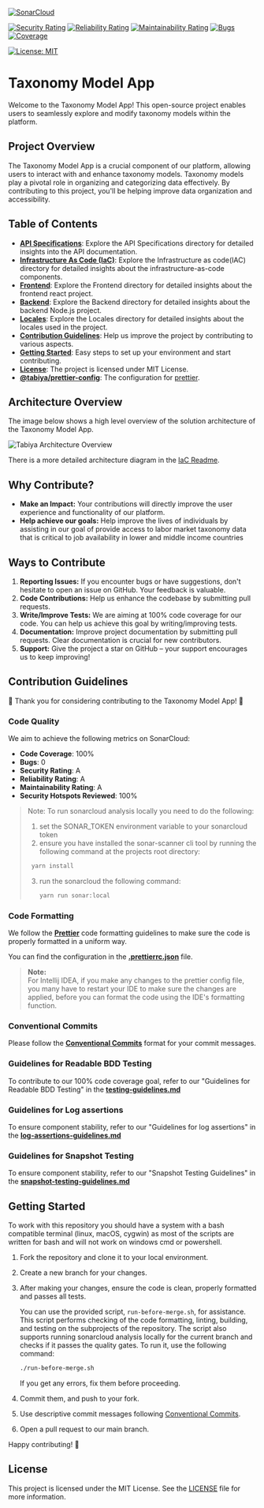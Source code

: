 [![SonarCloud](https://sonarcloud.io/images/project_badges/sonarcloud-white.svg)](https://sonarcloud.io/summary/new_code?id=tabiya-tech_taxonomy-model-application)

[![Security Rating](https://sonarcloud.io/api/project_badges/measure?project=tabiya-tech_taxonomy-model-application&metric=security_rating)](https://sonarcloud.io/summary/new_code?id=tabiya-tech_taxonomy-model-application)
[![Reliability Rating](https://sonarcloud.io/api/project_badges/measure?project=tabiya-tech_taxonomy-model-application&metric=reliability_rating)](https://sonarcloud.io/summary/new_code?id=tabiya-tech_taxonomy-model-application)
[![Maintainability Rating](https://sonarcloud.io/api/project_badges/measure?project=tabiya-tech_taxonomy-model-application&metric=sqale_rating)](https://sonarcloud.io/summary/new_code?id=tabiya-tech_taxonomy-model-application)
[![Bugs](https://sonarcloud.io/api/project_badges/measure?project=tabiya-tech_taxonomy-model-application&metric=bugs)](https://sonarcloud.io/summary/new_code?id=tabiya-tech_taxonomy-model-application)
[![Coverage](https://sonarcloud.io/api/project_badges/measure?project=tabiya-tech_taxonomy-model-application&metric=coverage)](https://sonarcloud.io/summary/new_code?id=tabiya-tech_taxonomy-model-application)

[![License: MIT](https://img.shields.io/badge/License-MIT-yellow.svg)](https://opensource.org/licenses/MIT)


# Taxonomy Model App

Welcome to the Taxonomy Model App! This open-source project enables users to seamlessly explore and modify taxonomy models within the platform.

## Project Overview

The Taxonomy Model App is a crucial component of our platform, allowing users to interact with and enhance taxonomy models. Taxonomy models play a pivotal role in organizing and categorizing data effectively. By contributing to this project, you'll be helping improve data organization and accessibility.

## Table of Contents

- **[API Specifications](api-specifications)**: Explore the API Specifications directory for detailed insights into the API documentation.
- **[Infrastructure As Code (IaC)](iac)**: Explore the Infrastructure as code(IAC) directory for detailed insights about the infrastructure-as-code components.
- **[Frontend](frontend)**: Explore the Frontend directory for detailed insights about the frontend react project.
- **[Backend](backend)**: Explore the Backend directory for detailed insights about the backend Node.js project.
- **[Locales](locales)**: Explore the Locales directory for detailed insights about the locales used in the project.
- **[Contribution Guidelines](#contribution-guidelines)**: Help us improve the project by contributing to various aspects.
- **[Getting Started](#getting-started)**: Easy steps to set up your environment and start contributing.
- **[License](#license)**: The project is licensed under MIT License.
- **[@tabiya/prettier-config](%40tabiya%2Fprettier-config)**: The configuration for [prettier](#code-formatting).
## Architecture Overview
The image below shows a high level overview of the solution architecture of the Taxonomy Model App.

![Tabiya Architecture Overview](https://lucid.app/publicSegments/view/7dc82517-6cc1-4920-9eb0-b1c8f8f8b807/image.png)

There is a more detailed architecture diagram in the [IaC Readme](iac/README.md).

## Why Contribute?

- **Make an Impact:** Your contributions will directly improve the user experience and functionality of our platform.
- **Help achieve our goals:** Help improve the lives of individuals by assisting in our goal of provide access to labor market taxonomy data that is critical to job availability in lower and middle income countries

## Ways to Contribute

1. **Reporting Issues:** If you encounter bugs or have suggestions, don't hesitate to open an issue on GitHub. Your feedback is valuable.
2. **Code Contributions:** Help us enhance the codebase by submitting pull requests. 
3. **Write/Improve Tests:** We are aiming at 100% code coverage for our code. You can help us achieve this goal by writing/improving tests.
4. **Documentation:** Improve project documentation by submitting pull requests. Clear documentation is crucial for new contributors.
5. **Support:** Give the project a star on GitHub – your support encourages us to keep improving!

## Contribution Guidelines

🎉 Thank you for considering contributing to the Taxonomy Model App! 🎉

### Code Quality

We aim to achieve the following metrics on SonarCloud:

- **Code Coverage**: 100%
- **Bugs**: 0
- **Security Rating**: A
- **Reliability Rating**: A
- **Maintainability Rating**: A
- **Security Hotspots Reviewed**: 100%


> Note: To run sonarcloud analysis locally you need to do the following:
> 1. set the SONAR_TOKEN environment variable to your sonarcloud token
> 2. ensure you have installed the sonar-scanner cli tool by running the following command at the projects root directory:
>   ```bash
>    yarn install
>    ```
> 3. run the sonarcloud the following command:
>    ```bash
>    yarn run sonar:local
>    ```
   
### **Code Formatting**

We follow the **[Prettier](https://prettier.io/)** code formatting guidelines to make sure the code is properly formatted in a uniform way.

You can find the configuration in the **[.prettierrc.json](@tabiya/prettier-config/.prettierrc.json)** file.

> **Note:**  
For Intellij IDEA, if you make any changes to the prettier config file, you many have to restart your IDE to make sure the changes are applied, before you can format the code using the IDE's formatting function.

### Conventional Commits

Please follow the **[Conventional Commits](https://www.conventionalcommits.org/)** format for your commit messages.

### Guidelines for Readable BDD Testing

To contribute to our 100% code coverage goal, refer to our "Guidelines for Readable BDD Testing" in the **[testing-guidelines.md](testing-guidelines.md)**

### Guidelines for Log assertions
To ensure component stability, refer to our "Guidelines for log assertions" in the **[log-assertions-guidelines.md](log-assertions-guidelines.md)**
### Guidelines for Snapshot Testing 

To ensure component stability, refer to our "Snapshot Testing Guidelines" in the **[snapshot-testing-guidelines.md](snapshot-testing-guidelines.md)**

## Getting Started
To work with this repository you should have a system with a bash compatible terminal (linux, macOS, cygwin) as most of the scripts are written for bash and will not work on windows cmd or powershell. 

1. Fork the repository and clone it to your local environment.

2. Create a new branch for your changes.

3. After making your changes, ensure the code is clean, properly formatted and passes all tests.

    You can use the provided script, `run-before-merge.sh`, for assistance. This script performs checking of the code formatting, linting, building, and testing on the subprojects of the repository. The script also supports running sonarcloud analysis locally for the current branch and checks if it passes the quality gates. To run it, use the following command:
    
    ```bash
    ./run-before-merge.sh
    ```
   
   If you get any errors, fix them before proceeding.

4. Commit them, and push to your fork.

5. Use descriptive commit messages following [Conventional Commits](https://www.conventionalcommits.org/en/v1.0.0/).

6. Open a pull request to our main branch.

Happy contributing! 🚀

## License

This project is licensed under the MIT License. See the [LICENSE](LICENSE) file for more information.


